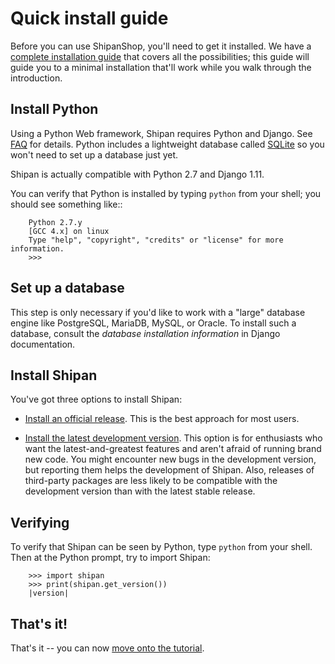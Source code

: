 # Quick install guide

Before you can use ShipanShop, you'll need to get it installed. We have a
[complete installation guide](/doc/content/topics/advanced/INSTALL_GUIDE.md) that covers all the
possibilities; this guide will guide you to a minimal installation that'll work
while you walk through the introduction.

## Install Python

Using a Python Web framework, Shipan requires Python and Django. See
[FAQ](FAQ.md) for details. Python includes a lightweight
database called [SQLite](https://sqlite.org/) so you won't need to set up a database just yet.

Shipan is actually compatible with Python 2.7 and Django 1.11.

You can verify that Python is installed by typing ``python`` from your shell;
you should see something like::
```
    Python 2.7.y
    [GCC 4.x] on linux
    Type "help", "copyright", "credits" or "license" for more information.
    >>>
```

## Set up a database

This step is only necessary if you'd like to work with a "large" database engine
like PostgreSQL, MariaDB, MySQL, or Oracle. To install such a database, consult
the _database installation information_ in Django documentation.

## Install Shipan

You've got three options to install Shipan:

* [Install an official release](/doc/content/topics/advanced/INSTALL_GUIDE.md#official). This
  is the best approach for most users.

* [Install the latest development version](/doc/content/topics/advanced/INSTALL_GUIDE.md#development).
  This option is for enthusiasts who want
  the latest-and-greatest features and aren't afraid of running brand new code.
  You might encounter new bugs in the development version, but reporting them
  helps the development of Shipan. Also, releases of third-party packages are
  less likely to be compatible with the development version than with the
  latest stable release.

## Verifying

To verify that Shipan can be seen by Python, type ``python`` from your shell.
Then at the Python prompt, try to import Shipan:

```
    >>> import shipan
    >>> print(shipan.get_version())
    |version|
```

## That's it!

That's it -- you can now [move onto the tutorial](/doc/content/topics/tutorial/TUTORIAL_01.md).